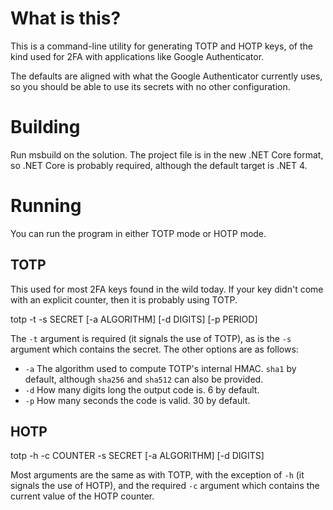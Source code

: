 # What is this?

This is a command-line utility for generating TOTP and HOTP keys, of
the kind used for 2FA with applications like Google Authenticator.

The defaults are aligned with what the Google Authenticator currently
uses, so you should be able to use its secrets with no other
configuration.

# Building

Run msbuild on the solution. The project file is in the new .NET Core
format, so .NET Core is probably required, although the default target
is .NET 4.

# Running

You can run the program in either TOTP mode or HOTP mode.

## TOTP

This used for most 2FA keys found in the wild today. If your key
didn't come with an explicit counter, then it is probably using
TOTP.

  totp -t -s SECRET [-a ALGORITHM] [-d DIGITS] [-p PERIOD]
  
The `-t` argument is required (it signals the use of TOTP), as is the
`-s` argument which contains the secret. The other options are as
follows:

- `-a` The algorithm used to compute TOTP's internal HMAC. `sha1` by default,
  although `sha256` and `sha512` can also be provided.
- `-d` How many digits long the output code is. 6 by default.
- `-p` How many seconds the code is valid. 30 by default.

## HOTP

  totp -h -c COUNTER -s SECRET [-a ALGORITHM] [-d DIGITS]
  
Most arguments are the same as with TOTP, with the exception of `-h`
(it signals the use of HOTP), and the required `-c` argument which
contains the current value of the HOTP counter.
